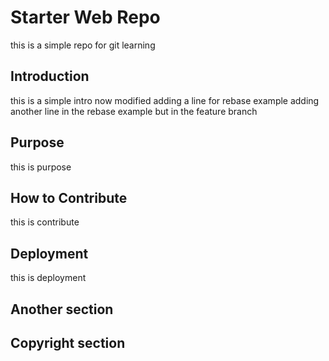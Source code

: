 # Starter Web Repo
this is a simple repo for git learning
## Introduction
this is a simple intro now modified
adding a line for rebase example
adding another line in the rebase example but in the feature branch
## Purpose
this is purpose
## How to Contribute
this is contribute
## Deployment
this is deployment
## Another section
## Copyright section

